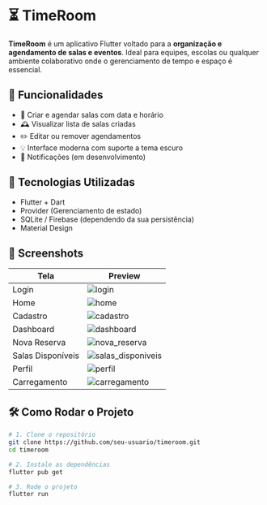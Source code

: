# ⏳ TimeRoom

**TimeRoom** é um aplicativo Flutter voltado para a **organização e agendamento de salas e eventos**. Ideal para equipes, escolas ou qualquer ambiente colaborativo onde o gerenciamento de tempo e espaço é essencial.

## 🚀 Funcionalidades

- 📅 Criar e agendar salas com data e horário
- 🕰️ Visualizar lista de salas criadas
- ✏️ Editar ou remover agendamentos
- 💡 Interface moderna com suporte a tema escuro
- 🔔 Notificações (em desenvolvimento)

## 📲 Tecnologias Utilizadas

- Flutter + Dart
- Provider (Gerenciamento de estado)
- SQLite / Firebase (dependendo da sua persistência)
- Material Design

## 📸 Screenshots

| Tela | Preview |
|------|---------|
| Login | ![login](./screenshots/login.png) |
| Home | ![home](./screenshots/home.png) |
| Cadastro | ![cadastro](./screenshots/cadastro.png) |
| Dashboard | ![dashboard](./screenshots/dashboard.png) |
| Nova Reserva | ![nova_reserva](./screenshots/nova_reserva.png) |
| Salas Disponíveis | ![salas_disponiveis](./screenshots/salas_disponiveis.png) |
| Perfil | ![perfil](./screenshots/perfil.png) |
| Carregamento | ![carregamento](./screenshots/carregamento.png) |

## 🛠️ Como Rodar o Projeto

```bash
# 1. Clone o repositório
git clone https://github.com/seu-usuario/timeroom.git
cd timeroom

# 2. Instale as dependências
flutter pub get

# 3. Rode o projeto
flutter run
